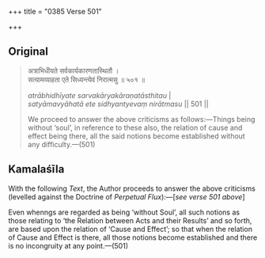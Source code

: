 +++
title = "0385 Verse 501"

+++
## Original 
>
> अत्राभिधीयते सर्वकार्यकारणतास्थितौ ।  
> सत्यामव्याहता एते सिध्यन्त्येवं निरात्मसु ॥ ५०१ ॥ 
>
> *atrābhidhīyate sarvakāryakāraṇatāsthitau* \|  
> *satyāmavyāhatā ete sidhyantyevaṃ nirātmasu* \|\| 501 \|\| 
>
> We proceed to answer the above criticisms as follows:—Things being without ‘soul’, in reference to these also, the relation of cause and effect being there, all the said notions become established without any difficulty.—(501)



## Kamalaśīla

With the following *Text*, the Author proceeds to answer the above criticisms (levelled against the Doctrine of *Perpetual Flux*):—[*see verse 501 above*]

Even whenngs are regarded as being ‘without Soul’, all such notions as those relating to ‘the Relation between Acts and their Results’ and so forth, are based upon the relation of ‘Cause and Effect’; so that when the relation of Cause and Effect is there, all those notions become established and there is no incongruity at any point.—(501)


